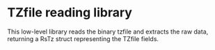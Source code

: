 # TZfile reading library

This low-level library reads the binary tzfile and extracts the raw data, returning a RsTz struct representing the TZfile fields.